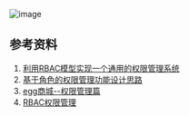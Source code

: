![image]()

## 参考资料
1. [利用RBAC模型实现一个通用的权限管理系统](https://www.cnblogs.com/paulhe/p/4028389.html)
1. [基于角色的权限管理功能设计思路](https://www.jianshu.com/p/3ef4f6879d23)
2. [egg商城--权限管理篇](https://blog.csdn.net/weixin_33885676/article/details/87961944)
3. [RBAC权限管理](https://www.jianshu.com/p/44bfd8d6184b)
